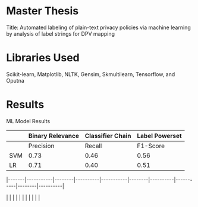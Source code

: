# Master Thesis
Title: Automated labeling of plain-text privacy policies via machine learning by analysis of label strings for DPV mapping

# Libraries Used
Scikit-learn, Matplotlib, NLTK, Gensim, Skmultilearn, Tensorflow, and Oputna 

# Results 

ML Model Results

|       |        Binary Relevance       |        Classifier Chain       |         Label Powerset        |
|-------|-------------------------------|-------------------------------|-------------------------------|
|       | Precision | Recall | F1-Score | Precision | Recall | F1-Score | Precision | Recall | F1-Score |
|  SVM  |    0.73   |  0.46  |   0.56   |    0.66   |  0.43  |   0.52   |    0.53   |  0.47  |   0.50   |
|  LR   |    0.71   |  0.40  |   0.51   |    0.60   |  0.46  |   0.52   |    0.61   |  0.47  |   0.53   |









 

|-------|-----------|--------|----------|-----------|--------|----------|-----------|--------|----------|

|       |           |        |          |           |        |          |           |        |          |
